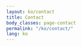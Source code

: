 ```yaml
---
layout: ko/contact
title: Contact
body_classes: page-contact
permalink: "/ko/contact/"
lang: ko
---
```

